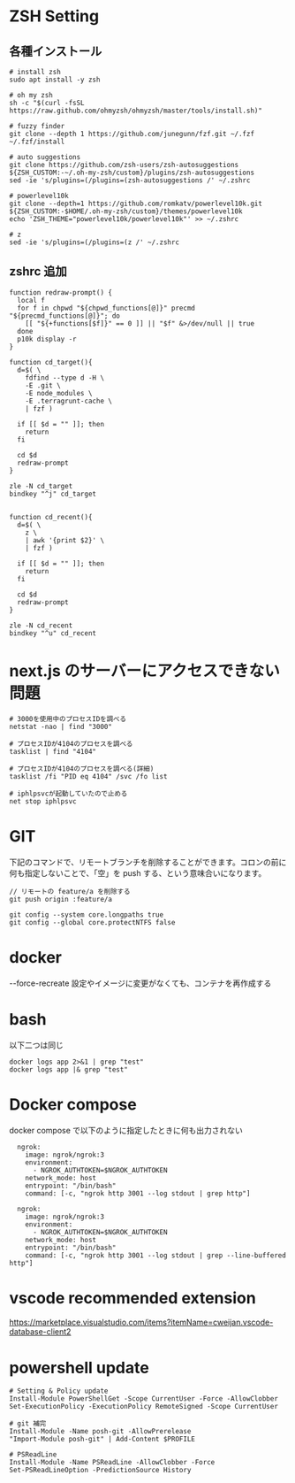 # ZSH Setting

## 各種インストール

```
# install zsh
sudo apt install -y zsh

# oh my zsh
sh -c "$(curl -fsSL https://raw.github.com/ohmyzsh/ohmyzsh/master/tools/install.sh)"

# fuzzy finder
git clone --depth 1 https://github.com/junegunn/fzf.git ~/.fzf
~/.fzf/install

# auto suggestions
git clone https://github.com/zsh-users/zsh-autosuggestions ${ZSH_CUSTOM:-~/.oh-my-zsh/custom}/plugins/zsh-autosuggestions
sed -ie 's/plugins=(/plugins=(zsh-autosuggestions /' ~/.zshrc

# powerlevel10k
git clone --depth=1 https://github.com/romkatv/powerlevel10k.git ${ZSH_CUSTOM:-$HOME/.oh-my-zsh/custom}/themes/powerlevel10k
echo 'ZSH_THEME="powerlevel10k/powerlevel10k"' >> ~/.zshrc

# z
sed -ie 's/plugins=(/plugins=(z /' ~/.zshrc
```

## zshrc 追加

```
function redraw-prompt() {
  local f
  for f in chpwd "${chpwd_functions[@]}" precmd "${precmd_functions[@]}"; do
    [[ "${+functions[$f]}" == 0 ]] || "$f" &>/dev/null || true
  done
  p10k display -r
}

function cd_target(){
  d=$( \
    fdfind --type d -H \
    -E .git \
    -E node_modules \
    -E .terragrunt-cache \
    | fzf )

  if [[ $d = "" ]]; then
    return
  fi

  cd $d
  redraw-prompt
}

zle -N cd_target
bindkey "^j" cd_target


function cd_recent(){
  d=$( \
    z \
    | awk '{print $2}' \
    | fzf )

  if [[ $d = "" ]]; then
    return
  fi

  cd $d
  redraw-prompt
}

zle -N cd_recent
bindkey "^u" cd_recent
```

# next.js のサーバーにアクセスできない問題

```
# 3000を使用中のプロセスIDを調べる
netstat -nao | find "3000"

# プロセスIDが4104のプロセスを調べる
tasklist | find "4104"

# プロセスIDが4104のプロセスを調べる(詳細)
tasklist /fi "PID eq 4104" /svc /fo list

# iphlpsvcが起動していたので止める
net stop iphlpsvc
```

# GIT

下記のコマンドで、リモートブランチを削除することができます。コロンの前に何も指定しないことで、「空」を push する、という意味合いになります。

```
// リモートの feature/a を削除する
git push origin :feature/a
```

```
git config --system core.longpaths true
git config --global core.protectNTFS false
```

# docker

--force-recreate 設定やイメージに変更がなくても、コンテナを再作成する

# bash

以下二つは同じ

```
docker logs app 2>&1 | grep "test"
docker logs app |& grep "test"
```

# Docker compose

docker compose で以下のように指定したときに何も出力されない

```
  ngrok:
    image: ngrok/ngrok:3
    environment:
      - NGROK_AUTHTOKEN=$NGROK_AUTHTOKEN
    network_mode: host
    entrypoint: "/bin/bash"
    command: [-c, "ngrok http 3001 --log stdout | grep http"]
```

```
  ngrok:
    image: ngrok/ngrok:3
    environment:
      - NGROK_AUTHTOKEN=$NGROK_AUTHTOKEN
    network_mode: host
    entrypoint: "/bin/bash"
    command: [-c, "ngrok http 3001 --log stdout | grep --line-buffered http"]
```

# vscode recommended extension

https://marketplace.visualstudio.com/items?itemName=cweijan.vscode-database-client2

# powershell update

```
# Setting & Policy update
Install-Module PowerShellGet -Scope CurrentUser -Force -AllowClobber
Set-ExecutionPolicy -ExecutionPolicy RemoteSigned -Scope CurrentUser

# git 補完
Install-Module -Name posh-git -AllowPrerelease
"Import-Module posh-git" | Add-Content $PROFILE

# PSReadLine
Install-Module -Name PSReadLine -AllowClobber -Force
Set-PSReadLineOption -PredictionSource History
```

